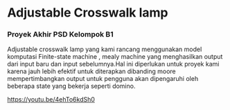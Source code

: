 # Adjustable Crosswalk lamp
### Proyek Akhir PSD Kelompok B1
Adjustable crosswalk lamp yang kami rancang menggunakan model komputasi Finite-state machine , mealy machine yang menghasilkan output dari input baru dan input sebelumnya.Hal ini diperlukan untuk proyek kami karena jauh lebih efektif untuk diterapkan dibanding moore mempertimbangkan output untuk pengguna akan dipengaruhi oleh beberapa state yang bekerja seperti domino.

https://youtu.be/4ehTo6kdSh0
